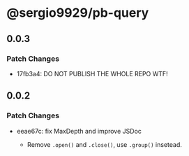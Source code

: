 # @sergio9929/pb-query

## 0.0.3

### Patch Changes

- 17fb3a4: DO NOT PUBLISH THE WHOLE REPO WTF!

## 0.0.2

### Patch Changes

- eeae67c: fix MaxDepth and improve JSDoc

  - Remove `.open()` and `.close()`, use `.group()` insetead.
